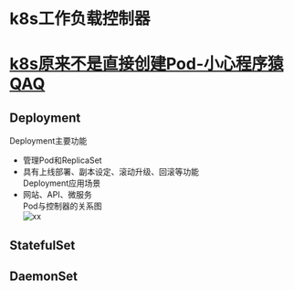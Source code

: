 # k8s工作负载控制器
# [k8s原来不是直接创建Pod-小心程序猿QAQ](https://www.toutiao.com/article/7235184706738962948/)  
## Deployment
Deployment主要功能  
- 管理Pod和ReplicaSet
- 具有上线部署、副本设定、滚动升级、回滚等功能  
Deployment应用场景  
- 网站、API、微服务  
Pod与控制器的关系图  
![xx](https://p3-sign.toutiaoimg.com/tos-cn-i-qvj2lq49k0/37b2ecc6bec54e9bb94f3a90a9d2f5fc~noop.image?_iz=58558&from=article.pc_detail&x-expires=1676454852&x-signature=%2FtYvWV8gDW6YTPlrjmUaEmNmeC4%3D) 
 
## StatefulSet
## DaemonSet

